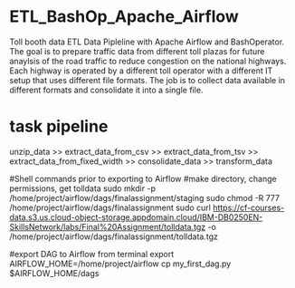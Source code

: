 # ETL_BashOp_Apache_Airflow
Toll booth data ETL Data Pipleline with Apache Airflow and BashOperator.
The goal is to prepare traffic data from different toll plazas for future anaylsis of the road traffic to reduce congestion on the national highways. Each highway is operated by a different toll operator with a different IT setup that uses different file formats. The job is to collect data available in different formats and consolidate it into a single file.

# task pipeline
unzip_data >> extract_data_from_csv >> extract_data_from_tsv >> extract_data_from_fixed_width >> consolidate_data >> transform_data

#Shell commands prior to exporting to Airflow
#make directory, change permissions, get tolldata
sudo mkdir -p /home/project/airflow/dags/finalassignment/staging
sudo chmod -R 777 /home/project/airflow/dags/finalassignment
sudo curl https://cf-courses-data.s3.us.cloud-object-storage.appdomain.cloud/IBM-DB0250EN-SkillsNetwork/labs/Final%20Assignment/tolldata.tgz -o /home/project/airflow/dags/finalassignment/tolldata.tgz

#export DAG to Airflow from terminal
export AIRFLOW_HOME=/home/project/airflow cp my_first_dag.py $AIRFLOW_HOME/dags



